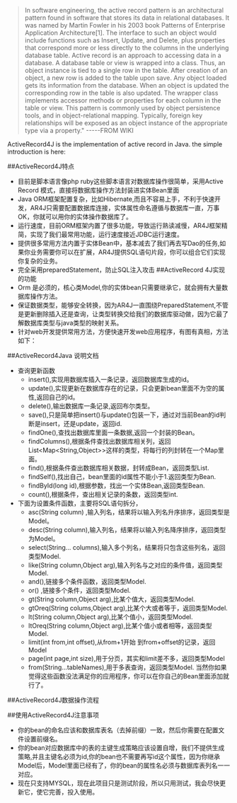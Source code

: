 > In software engineering, the active record pattern is an architectural pattern 
> found in software that stores its data in relational databases. It was named by  Martin Fowler in his 2003 book Patterns of Enterprise Application 
> Architecture[1]. The interface to such an object would include functions such as Insert, Update, and Delete, plus properties that correspond more or less 
> directly to the columns in the underlying database table.
> Active record is an approach to accessing data in a database. A database 
> table or view is wrapped into a class. Thus, an object instance is tied to a single row in the table. After creation of an object, a new row is added to the table upon save. Any object loaded gets its information from the database. When an object is updated the corresponding row in the table is also updated. The wrapper class implements accessor methods or properties for each column in the table or view.
> This pattern is commonly used by object persistence tools, and in object-relational mapping. Typically, foreign key relationships will be exposed as an object instance of the appropriate type via a property."
                                                                                    -----FROM WIKI

ActiveRecord4J is the implementation of active record in Java.
the simple introduction is here:
      
##ActiveRecord4J特点
* 目前是脚本语言像php ruby这些脚本语言对数据库操作很简单，采用Active Record 模式，直接将数据库操作方法封装进实体Bean里面
* Java ORM框架配置复杂，比如Hibernate,而且不容易上手，不利于快速开发，AR4J只需要配置数据库连接，实体属性命名遵循与数据库一直，万事OK，你就可以用你的实体操作数据库了。
* 运行速度，目前ORM框架内置了很多功能，导致运行熟读减慢，AR4J框架精简，实现了我们最常用功能，运行速度接近JDBC运行速度。
* 提供很多常用方法内置于实体Bean中，基本减去了我们再去写Dao的任务,如果你业务需要你可以在扩展，AR4J提供SQL语句片段，你可以组合它们实现你复杂的业务。
* 完全采用preparedStatement，防止SQL注入攻击
##ActiveRecord 4J实现的功能
* Orm 是必须的，核心类Model,你的实体bean只需要继承它，就会拥有大量数据库操作方法。
* 保证数据类型，能够安全转换，因为AR4J一直围绕PreparedStatement,不管是更新删除插入还是查询，让类型转换交给我们的数据库驱动做，因为它最了解数据库类型与java类型的映射关系。
* 针对web开发提供常用方法，方便快速开发web应用程序，有图有真相，方法如下：

##ActiveRecord4Java 说明文档
* 查询更新函数
    * insert(),实现用数据库插入一条记录，返回数据库生成的id。
    * update(),实现更新在数据库存在的记录，只会更新bean里面不为空的属性,返回自己的id。
    * delete(),输出数据库一条记录,返回布尔类型。
    * save(),只是简单把insert()与update()包装一下，通过对当前Bean的id判断是insert，还是update，返回id.
    * findOne(),查找出数据库里面一条数据,返回一个封装的Bean。
    * findColumns(),根据条件查找出数据库相关列，返回List<Map<String,Object>>这样的类型，将每行的列封转在一个Map里面。
    * find(),根据条件查出数据库相关数据，封转成Bean，返回类型List<T extends Model>.
    * findSelf(),找出自己，bean里面的id属性不能小于1.返回类型为Bean.
    * findById(long id),根据参数，找出一个实体Bean,返回类型Bean.
    *  count(),根据条件，查出相关记录的条数，返回类型int.
* 下面为设置条件函数，主要将SQL语句拆分，
    * asc(String column) ,输入列名，结果将以输入列名升序排序，返回类型是Model。
    * desc(String column),输入列名，结果将以输入列名降序排序，返回类型为Model。
    * select(String... columns),输入多个列名，结果将只包含这些列名，返回类型Model.
    * like(String column,Object arg),输入列名与之对应的条件值，返回类型Model.
    * and(),链接多个条件函数，返回类型Model.
    * or() ,链接多个条件，返回类型Model.
    * gt(String column,Object arg),比某个值大，返回类型Model.
    * gtOreq(String colums,Object arg),比某个大或者等于，返回类型Model.
    * lt(String column,Object arg),比某个值小，返回类型Model.
    * ltOreq(String column,Object arg),比某个值小或者相等，返回类型Model.
    * limit(int from,int offset),从from+1开始 到from+offset的记录，返回Model
    * page(int page,int size),用于分页，其实和limit差不多，返回类型Model
    * from(String...tableNames),用于多表查询，返回类型Model.
当然你如果觉得这些函数没法满足你的应用程序，你可以在你自己的Bean里面添加就行了。

##ActiveRecord4J数据操作流程

##使用ActiveRecord4J注意事项
* 你的bean的命名应该和数据库表名（去掉前缀）一致，然后你需要在配置文件设置前缀名。
* 你的bean对应数据库中的表的主键生成策略应该设置自增，我们不提供生成策略,并且主键名必须为id,你的bean也不需要再写id这个属性，因为你继承Model后，Model里面已经有了，你的bean的属性名必须与数据库表列名一一对应。
* 现在只支持MYSQL，现在此项目只是测试阶段，所以只用测试，我会尽快更新它，使它完善，投入使用。
